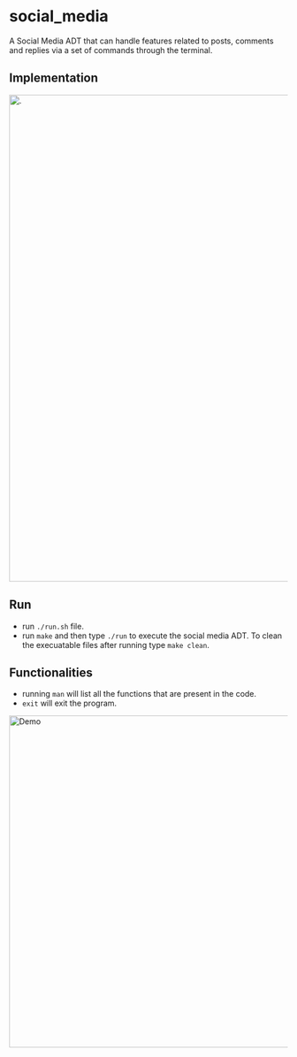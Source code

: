 # social_media
A Social Media ADT that can handle features related to posts, comments and replies via a set of commands through the terminal.

## Implementation
<img width="880" alt="." src="">

## Run
- run `./run.sh` file.
- run `make` and then type `./run` to execute the social media ADT. To clean the execuatable files after running type `make clean`.

## Functionalities
- running `man` will list all the functions that are present in the code.
- `exit` will exit the program.

<img width="600" alt="Demo" src="https://github.com/pingu-73/social_media/assets/121669947/071d7386-e49b-461a-9463-219e47e3d1e4">
